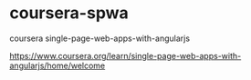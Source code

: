 # coursera-spwa
coursera single-page-web-apps-with-angularjs

https://www.coursera.org/learn/single-page-web-apps-with-angularjs/home/welcome
